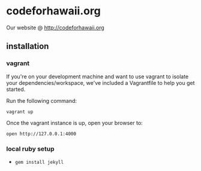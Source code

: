 # codeforhawaii.org

Our website @ http://codeforhawaii.org

## installation

### vagrant

If you're on your development machine and want to use vagrant to isolate your
dependencies/workspace, we've included a Vagrantfile to help you get started.

Run the following command:

`vagrant up`

Once the vagrant instance is up, open your browser to:

`open http://127.0.0.1:4000`

### local ruby setup

- `gem install jekyll`
